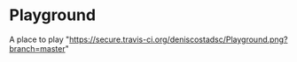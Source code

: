 Playground
==========

A place to play
"https://secure.travis-ci.org/deniscostadsc/Playground.png?branch=master"
